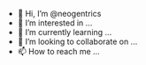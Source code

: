 - 👋 Hi, I’m @neogentrics
- 👀 I’m interested in ...
- 🌱 I’m currently learning ...
- 💞️ I’m looking to collaborate on ...
- 📫 How to reach me ...

<!---
neogentrics/neogentrics is a ✨ special ✨ repository because its `README.md` (this file) appears on your GitHub profile.
You can click the Preview link to take a look at your changes.
--->
